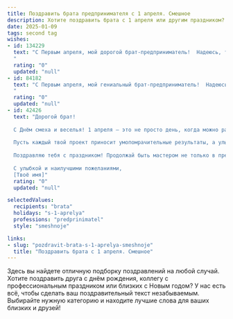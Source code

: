 ```yaml
---
title: Поздравить брата предпринимателя с 1 апреля. Смешное
description: Хотите поздравить брата с 1 апреля или другим праздником? Наш ИИ создаст незабываемое поздравление, а вы обязательно выделитесь среди других.  
date: 2025-01-09
tags: second tag
wishes:
- id: 134229
  text: "С Первым апреля, мой дорогой брат-предприниматель!  Надеюсь, твой бизнес сегодня не обанкротится от шуток, а прибыль будет расти не только благодаря удаче, но и благодаря твоему острому уму (который, судя по всему,  способен обхитрить даже самого опытного бухгалтера 1 апреля!).  Желаю тебе сегодня море позитива,  кучу смешных заказов и  чтобы все твои конкуренты  случайно забыли, где находится кнопка \"отправить отчет\"!
  "
  rating: "0"
  updated: "null"
- id: 84182
  text: "С Первым апреля, мой гениальный брат-предприниматель!  Надеюсь, твой бизнес сегодня не обанкротится от смеха, а прибыль вырастет хотя бы на один хорошо продуманный розыгрыш!  Желаю тебе море позитива, океан удачных сделок и чтобы все конкуренты сегодня были настолько заняты, что забудут о твоем существовании (ну, хотя бы на часик!).
  "
  rating: "0"
  updated: "null"
- id: 42426
  text: "Дорогой брат!
  
  С Днём смеха и веселья! 1 апреля — это не просто день, когда можно разыгрывать других, но и отличный повод напомнить тебе, что ты — самый умелый шутник в мире бизнеса! Желаю, чтобы твои идеи всегда были на высоте, а конкуренты попадались на твои «пранки», как мыши на сыр!
  
  Пусть каждый твой проект приносит умопомрачительные результаты, а улыбки клиентов будут ярче любых шуток. Не забудь, что в любой фразе есть потенциал для шутки, даже в отчёте о прибыльности!
  
  Поздравляю тебя с праздником! Продолжай быть мастером не только в предпринимательстве, но и в искусстве веселья!
  
  С улыбкой и наилучшими пожеланиями,
  [Твоё имя]"
  rating: "0"
  updated: "null"

selectedValues:
  recipients: "brata"
  holidays: "s-1-aprelya"
  professions: "predprinimatel"
  style: "smeshnoje"

links:
- slug: "pozdravit-brata-s-1-aprelya-smeshnoje"
  title: "Поздравить брата с 1 апреля. Смешное"
---
```


Здесь вы найдете отличную подборку поздравлений на любой случай.
Хотите поздравить друга с днём рождения, коллегу с профессиональным праздником или близких с Новым годом? У нас есть всё, чтобы сделать ваш поздравительный текст незабываемым. Выбирайте нужную категорию и находите лучшие слова для ваших близких и друзей!
